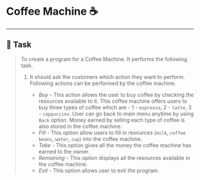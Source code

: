 # Coffee Machine :coffee:
---


## :pushpin: Task 

> To create a program for a Coffee Machine. It performs the following task.
>1. It should ask the customers which action they want to perform. Following actions can be performed by the coffee machine.
> 
>    - *Buy* - This action allows the user to buy coffee by checking the resources available to it. This coffee machine offers users to buy three types of coffee which are - 1 - `espresso`, 2 - `latte`, 3 - `cappuccino`. User can go back to main menu anytime by using `Back` option. Money earned by selling each type of coffee is also stored in the coffee machine.
>    - *Fill* - This option allow users to fill in resources (`milk`, `coffee beans`, `water`, `cup`) into the coffee machine.
>    - *Take* - This option gives all the money the coffee machine has earned to the owner.
>    - *Remaining* - This option displays all the resources available in the coffee machine.
>    - *Exit* - This option allows user to exit the program.

